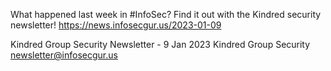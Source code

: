 What happened last week in #InfoSec? Find it out with the Kindred security newsletter!
https://news.infosecgur.us/2023-01-09

Kindred Group Security Newsletter -  9 Jan 2023
Kindred Group Security
newsletter@infosecgur.us
 
